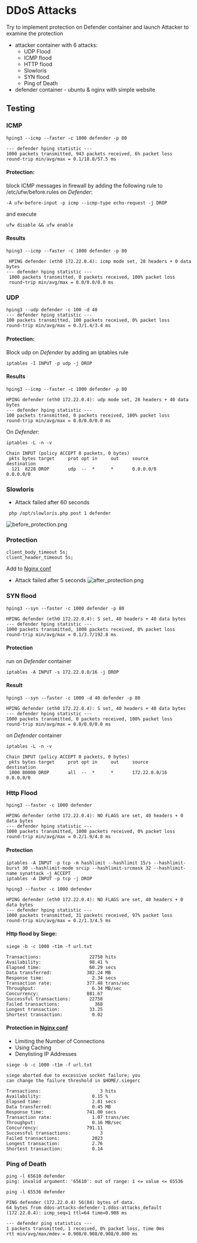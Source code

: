 # DDoS Attacks

Try to implement protection on Defender container and launch Attacker to examine the protection

* attacker container with 6 attacks: 
  * UDP Flood
  * ICMP flood
  * HTTP flood
  * Slowloris
  * SYN flood
  * Ping of Death
* defender container - ubuntu & nginx with simple website


## Testing

### ICMP

```
hping3 --icmp --faster -c 1000 defender -p 80

--- defender hping statistic ---
1000 packets transmitted, 943 packets received, 6% packet loss
round-trip min/avg/max = 0.1/18.8/57.5 ms
```

#### Protection:
block ICMP messages in firewall by adding the following rule to /etc/ufw/before.rules on *Defender*:
```properties
-A ufw-before-input -p icmp --icmp-type echo-request -j DROP
```
and execute
```shell
ufw disable && ufw enable
```

#### Results
```
hping3 --icmp --faster -c 1000 defender -p 80

 HPING defender (eth0 172.22.0.4): icmp mode set, 28 headers + 0 data bytes
--- defender hping statistic ---
 1000 packets transmitted, 0 packets received, 100% packet loss
 round-trip min/avg/max = 0.0/0.0/0.0 ms
```


### UDP

```shell
hping3 --udp defender -c 100 -d 40
--- defender hping statistic ---
100 packets transmitted, 100 packets received, 0% packet loss
round-trip min/avg/max = 0.3/1.4/3.4 ms
```
#### Protection:
Block udp on *Defender* by adding an iptables rule

```shell
iptables -I INPUT -p udp -j DROP
```
#### Results
```
hping3 --icmp --faster -c 1000 defender -p 80

HPING defender (eth0 172.22.0.4): udp mode set, 28 headers + 40 data bytes
--- defender hping statistic ---
100 packets transmitted, 0 packets received, 100% packet loss
round-trip min/avg/max = 0.0/0.0/0.0 ms
```

On *Defender*:
```shell
iptables -L -n -v

Chain INPUT (policy ACCEPT 0 packets, 0 bytes)
 pkts bytes target     prot opt in     out     source               destination         
  121  8228 DROP       udp  --  *      *       0.0.0.0/0            0.0.0.0/0    
```
### Slowloris

* Attack failed after 60 seconds

```shell
 php /opt/slowloris.php post 1 defender
```
![before_protection.png](screenshots%2Fbefore_protection.png)

### Protection
```
client_body_timeout 5s; 
client_header_timeout 5s;
```
Add to [Nginx conf](nginx%2Fdefault.conf)

* Attack failed after 5 seconds
![after_protection.png](screenshots%2Fafter_protection.png)

### SYN flood
```
hping3 --syn --faster -c 1000 defender -p 80

HPING defender (eth0 172.22.0.4): S set, 40 headers + 40 data bytes
--- defender hping statistic ---
1000 packets transmitted, 1000 packets received, 0% packet loss
round-trip min/avg/max = 0.1/3.7/192.8 ms
```

#### Protection

run on *Defender* container
```shell
iptables -A INPUT -s 172.22.0.0/16 -j DROP
```

#### Result
```
hping3 --syn --faster -c 1000 -d 40 defender -p 80

HPING defender (eth0 172.22.0.4): S set, 40 headers + 40 data bytes
--- defender hping statistic ---
1000 packets transmitted, 0 packets received, 100% packet loss
round-trip min/avg/max = 0.0/0.0/0.0 ms
```
on *Defender* container
```
iptables -L -n -v

Chain INPUT (policy ACCEPT 0 packets, 0 bytes)
 pkts bytes target     prot opt in     out     source               destination         
 1000 80000 DROP       all  --  *      *       172.22.0.0/16        0.0.0.0/0    
```

### Http Flood
```shell
hping3 --faster -c 1000 defender

HPING defender (eth0 172.22.0.4): NO FLAGS are set, 40 headers + 0 data bytes
--- defender hping statistic ---
1000 packets transmitted, 1000 packets received, 0% packet loss
round-trip min/avg/max = 0.2/1.9/4.8 ms
```

#### Protection

```
iptables -A INPUT -p tcp -m hashlimit --hashlimit 15/s --hashlimit-burst 30 --hashlimit-mode srcip --hashlimit-srcmask 32 --hashlimit-name synattack -j ACCEPT
iptables -A INPUT -p tcp -j DROP
```

```
hping3 --faster -c 1000 defender

HPING defender (eth0 172.22.0.4): NO FLAGS are set, 40 headers + 0 data bytes
--- defender hping statistic ---
1000 packets transmitted, 31 packets received, 97% packet loss
round-trip min/avg/max = 0.2/1.3/4.5 ms
```

#### Http flood by Siege:

```shell
siege -b -c 1000 -t1m -f url.txt
```
```
Transactions:                  22758 hits
Availability:                  98.41 %
Elapsed time:                  60.29 secs
Data transferred:             382.24 MB
Response time:                  2.34 secs
Transaction rate:             377.48 trans/sec
Throughput:                     6.34 MB/sec
Concurrency:                  881.67
Successful transactions:       22758
Failed transactions:             368
Longest transaction:           33.25
Shortest transaction:           0.02
```

#### Protection in [Nginx conf](nginx%2Fdefault.conf)
* Limiting the Number of Connections
* Using Caching
* Denylisting IP Addresses

```shell
siege -b -c 1000 -t1m -f url.txt
```
```
siege aborted due to excessive socket failure; you
can change the failure threshold in $HOME/.siegerc

Transactions:                      3 hits
Availability:                   0.15 %
Elapsed time:                   2.81 secs
Data transferred:               0.45 MB
Response time:                741.00 secs
Transaction rate:               1.07 trans/sec
Throughput:                     0.16 MB/sec
Concurrency:                  791.11
Successful transactions:           3
Failed transactions:            2023
Longest transaction:            2.76
Shortest transaction:           0.14
```

### Ping of Death
```
ping -l 65610 defender
ping: invalid argument: '65610': out of range: 1 <= value <= 65536
```

```
ping -l 65536 defender

PING defender (172.22.0.4) 56(84) bytes of data.
64 bytes from ddos-attacks-defender-1.ddos-attacks_default (172.22.0.4): icmp_seq=1 ttl=64 time=0.908 ms

--- defender ping statistics ---
1 packets transmitted, 1 received, 0% packet loss, time 0ms
rtt min/avg/max/mdev = 0.908/0.908/0.908/0.000 ms
```